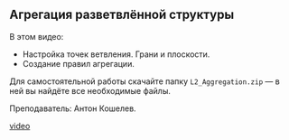 ## Агрегация разветвлённой структуры

В этом видео:

- Настройка точек ветвления. Грани и плоскости.
- Создание правил агрегации.

Для самостоятельной работы скачайте папку `L2_Aggregation.zip` — в ней вы найдёте все необходимые файлы.

Преподаватель: Антон Кошелев.

[video](https://player.softculture.cc/embed/MGG/MGG_4.12.11_L2-2_Aggregation_Wasp)
